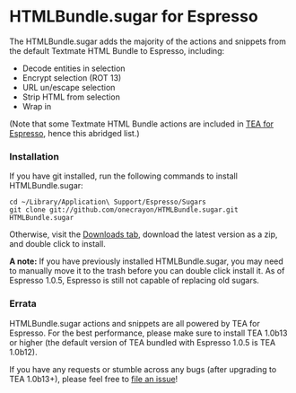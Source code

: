 HTMLBundle.sugar for Espresso
=============================

The HTMLBundle.sugar adds the majority of the actions and snippets from the default Textmate HTML Bundle to Espresso, including:

* Decode entities in selection
* Encrypt selection (ROT 13)
* URL un/escape selection
* Strip HTML from selection
* Wrap in <?= ... ?>

(Note that some Textmate HTML Bundle actions are included in [TEA for Espresso](http://github.com/onecrayon/tea-for-espresso/), hence this abridged list.)

### Installation

If you have git installed, run the following commands to install HTMLBundle.sugar:

    cd ~/Library/Application\ Support/Espresso/Sugars
    git clone git://github.com/onecrayon/HTMLBundle.sugar.git HTMLBundle.sugar

Otherwise, visit the [Downloads tab](http://github.com/onecrayon/HTMLBundle.sugar/downloads), download the latest version as a zip, and double click to install.

**A note:** If you have previously installed HTMLBundle.sugar, you may need to manually move it to the trash before you can double click install it. As of Espresso 1.0.5, Espresso is still not capable of replacing old sugars.

### Errata

HTMLBundle.sugar actions and snippets are all powered by TEA for Espresso.  For the best performance, please make sure to install TEA 1.0b13 or higher (the default version of TEA bundled with Espresso 1.0.5 is TEA 1.0b12).

If you have any requests or stumble across any bugs (after upgrading to TEA 1.0b13+), please feel free to [file an issue](http://github.com/onecrayon/HTMLBundle.sugar/issues)!